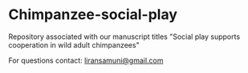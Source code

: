 # Chimpanzee-social-play
Repository associated with our manuscript titles "Social play supports cooperation in wild adult chimpanzees"

For questions contact: liransamuni@gmail.com

